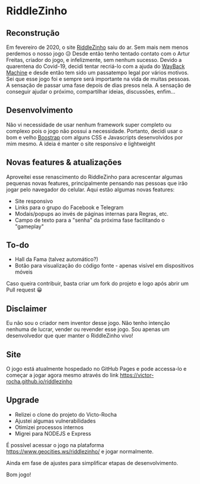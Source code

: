 # RiddleZinho

## Reconstrução

Em fevereiro de 2020, o site [RiddleZinho](http://riddlezinho.net76.net/) saiu do ar. Sem mais nem menos perdemos o
nosso jogo 😥 Desde então tenho tentado contato com o Artur Freitas, criador do jogo, e infelizmente, sem nenhum
sucesso. Devido a quarentena do Covid-19, decidi tentar recriá-lo com a ajuda
do [WayBack Machine](https://web.archive.org/) e desde então tem sido um passatempo legal por vários motivos. Sei que
esse jogo foi e sempre será importante na vida de muitas pessoas. A sensação de passar uma fase depois de dias presos
nela. A sensação de conseguir ajudar o próximo, compartilhar ideias, discussões, enfim...

## Desenvolvimento

Não vi necessidade de usar nenhum framework super completo ou complexo pois o jogo não possui a necessidade. Portanto,
decidi usar o bom e velho [Boostrap](https://getbootstrap.com/) com alguns CSS e Javascripts desenvolvidos por mim
mesmo. A ideia é manter o site responsivo e lightweight

## Novas features & atualizações

Aproveitei esse renascimento do RiddleZinho para acrescentar algumas pequenas novas features, principalmente pensando
nas pessoas que irão jogar pelo navegador do celular. Aqui estão algumas novas features:

* Site responsivo
* Links para o grupo do Facebook e Telegram
* Modais/popups ao invés de páginas internas para Regras, etc.
* Campo de texto para a "senha" da próxima fase facilitando o "gameplay"

## To-do

* Hall da Fama (talvez automático?)
* Botão para visualização do código fonte - apenas visível em dispositivos móveis

Caso queira contribuir, basta criar um fork do projeto e logo após abrir um Pull request 😀

## Disclaimer

Eu não sou o criador nem inventor desse jogo. Não tenho intenção nenhuma de lucrar, vender ou revender esse jogo. Sou
apenas um desenvolvedor que quer manter o RiddleZinho vivo!

## Site

O jogo está atualmente hospedado no GitHub Pages e pode accessa-lo e começar a jogar agora mesmo através do
link https://victor-rocha.github.io/riddlezinho

## Upgrade

* Relizei o clone do projeto do Victo-Rocha
* Ajustei algumas vulnerabilidades
* Otimizei processos internos
* Migrei para NODEJS e Express

É possível acessar o jogo na plataforma https://www.geocities.ws/riddlezinho/ e jogar normalmente.

Ainda em fase de ajustes para simplificar etapas de desenvolvimento.

Bom jogo! 


